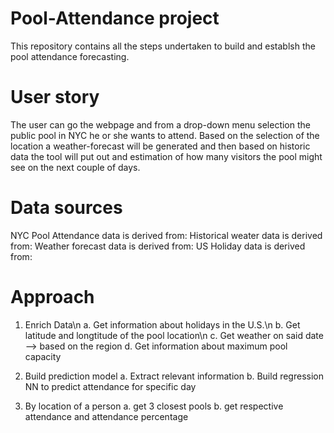 # Pool-Attendance project
This repository contains all the steps undertaken to build and establsh the pool attendance forecasting. 


# User story
The user can go the webpage and from a drop-down menu selection the public pool in NYC he or she wants to attend. 
Based on the selection of the location a weather-forecast will be generated and then based on historic data the tool will put out and estimation of how many visitors the pool might see on the next couple of days. 

# Data sources
NYC Pool Attendance data is derived from: 
Historical weater data is derived from: 
Weather forecast data is derived from: 
US Holiday data is derived from:



# Approach 
1. Enrich Data\n
  a. Get information about holidays in the U.S.\n
  b. Get latitude and longtitude of the pool location\n
  c. Get weather on said date --> based on the region
  d. Get information about maximum pool capacity
  
 2. Build prediction model 
  a. Extract relevant information 
  b. Build regression NN to predict attendance for specific day 
  
 3. By location of a person
  a. get 3 closest pools 
  b. get respective attendance and attendance percentage 
  

